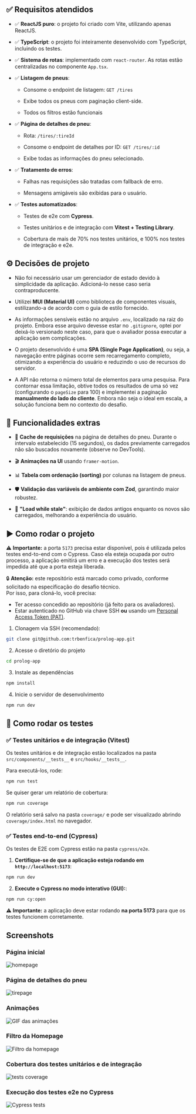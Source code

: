 ## ✅ Requisitos atendidos

- ✅ **ReactJS puro**: o projeto foi criado com Vite, utilizando apenas ReactJS.

- ✅ **TypeScript**: o projeto foi inteiramente desenvolvido com TypeScript, incluindo os testes.

- ✅ **Sistema de rotas**: implementado com `react-router`. As rotas estão centralizadas no componente `App.tsx`.

- ✅ **Listagem de pneus**:

  - Consome o endpoint de listagem: `GET /tires`

  - Exibe todos os pneus com paginação client-side.

  - Todos os filtros estão funcionais

- ✅ **Página de detalhes de pneu**:

  - Rota: `/tires/:tireId`

  - Consome o endpoint de detalhes por ID: `GET /tires/:id`

  - Exibe todas as informações do pneu selecionado.

- ✅ **Tratamento de erros**:

  - Falhas nas requisições são tratadas com fallback de erro.

  - Mensagens amigáveis são exibidas para o usuário.

- ✅ **Testes automatizados**:

  - Testes de e2e com **Cypress**.

  - Testes unitários e de integração com **Vitest + Testing Library**.

  - Cobertura de mais de 70% nos testes unitários, e 100% nos testes de integração e e2e.

## ⚙️ Decisões de projeto

- Não foi necessário usar um gerenciador de estado devido à simplicidade da aplicação. Adicioná-lo nesse caso seria contraproducente.

- Utilizei **MUI (Material UI)** como biblioteca de componentes visuais, estilizando-a de acordo com o guia de estilo fornecido.

- As informações sensíveis estão no arquivo `.env`, localizado na raiz do projeto. Embora esse arquivo devesse estar no `.gitignore`, optei por deixá-lo versionado neste caso, para que o avaliador possa executar a aplicação sem complicações.

- O projeto desenvolvido é uma **SPA (Single Page Application)**, ou seja, a navegação entre páginas ocorre sem recarregamento completo, otimizando a experiência do usuário e reduzindo o uso de recursos do servidor.

- A API não retorna o número total de elementos para uma pesquisa. Para contornar essa limitação, obtive todos os resultados de uma só vez (configurando o `pageSize` para 100) e implementei a paginação **manualmente do lado do cliente**. Embora não seja o ideal em escala, a solução funciona bem no contexto do desafio.

## 🚀 Funcionalidades extras

- 🧠 **Cache de requisições** na página de detalhes do pneu. Durante o intervalo estabelecido (15 segundos), os dados previamente carregados não são buscados novamente (observe no DevTools).

- 🎬 **Animações na UI** usando `framer-motion`.

- 📊 **Tabela com ordenação (sorting)** por colunas na listagem de pneus.

- 🛡️ **Validação das variáveis de ambiente com Zod**, garantindo maior robustez.

- 🔄 **"Load while stale"**: exibição de dados antigos enquanto os novos são carregados, melhorando a experiência do usuário.

## ▶️ Como rodar o projeto

⚠️ **Importante:** a porta `5173` precisa estar disponível, pois é utilizada pelos testes end-to-end com o Cypress. Caso ela esteja ocupada por outro processo, a aplicação emitirá um erro e a execução dos testes será impedida até que a porta esteja liberada.

🔒 **Atenção:** este repositório está marcado como privado, conforme solicitado na especificação do desafio técnico.  
Por isso, para cloná-lo, você precisa:

- Ter acesso concedido ao repositório (já feito para os avaliadores).
- Estar autenticado no GitHub via chave SSH **ou** usando um [Personal Access Token (PAT)](https://github.com/settings/tokens).

1. Clonagem via SSH (recomendado):

```sh
git clone git@github.com:trbenfica/prolog-app.git
```

2. Acesse o diretório do projeto

```sh
cd prolog-app
```

3. Instale as dependências

```sh
npm install
```

4. Inicie o servidor de desenvolvimento

```sh
npm run dev
```

## 🧪 Como rodar os testes

### ✅ Testes unitários e de integração (Vitest)

Os testes unitários e de integração estão localizados na pasta `src/components/__tests__` e `src/hooks/__tests__`.

Para executá-los, rode:

```sh
npm run test
```

Se quiser gerar um relatório de cobertura:

```sh
npm run coverage
```

O relatório será salvo na pasta `coverage/` e pode ser visualizado abrindo `coverage/index.html` no navegador.

### ✅ Testes end-to-end (Cypress)

Os testes de E2E com Cypress estão na pasta `cypress/e2e`.

1. **Certifique-se de que a aplicação esteja rodando em `http://localhost:5173`**:

```sh
npm run dev
```

2. **Execute o Cypress no modo interativo (GUI):**:

```sh
npm run cy:open
```

⚠️ **Importante:** a aplicação deve estar rodando **na porta 5173** para que os testes funcionem corretamente.

## Screenshots

### Página inicial

![homepage](./screenshots/homepage.png)

### Página de detalhes do pneu

![tirepage](./screenshots/tirepage.png)

### Animações

![GIF das animações](./screenshots/animations.gif)

### Filtro da Homepage

![Filtro da homepage](./screenshots/homepage-filter.png)

### Cobertura dos testes unitários e de integração

![tests coverage](./screenshots/unit_integration_tests.png)

### Execução dos testes e2e no Cypress

![Cypress tests](./screenshots/e2e_tests.gif)
